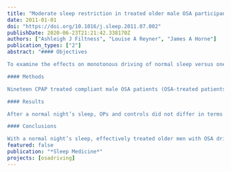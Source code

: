 ```yaml
---
title: "Moderate sleep restriction in treated older male OSA participants: greater impairment during monotonous driving compared with controls"
date: 2011-01-01
doi: "https://doi.org/10.1016/j.sleep.2011.07.002"
publishDate: 2020-06-23T21:21:42.338170Z
authors: ["Ashleigh J Filtness", "Louise A Reyner", "James A Horne"]
publication_types: ["2"]
abstract: "#### Objectives

To examine the effects on monotonous driving of normal sleep versus one night of sleep restriction in continuous positive airway pressure (CPAP) treated obstructive sleep apnoea (OSA) patients compared with age matched healthy controls.

#### Methods

Nineteen CPAP treated compliant male OSA patients (OSA-treated patients (OPs)), aged 50–75 years, and 20 healthy age-matched controls underwent both a normal night’s sleep and sleep restriction to 5 h (OPs remained on CPAP) in a counterbalanced design. All participants completed a 2 h afternoon monotonous drive in a realistic car simulator. Driving was monitored for sleepiness-related minor and major lane deviations, with ‘safe’ driving time being total time driven prior to first major lane deviation. EEGs were recorded continuously, and subjective sleepiness ratings were taken at regular intervals throughout the drive.

#### Results

After a normal night’s sleep, OPs and controls did not differ in terms of driving performance or in their ability to assess the levels of their own sleepiness, with both groups driving ‘safely’ for approximately 90 min. However, after sleep restriction, OPs had a significantly shorter (65 min) safe driving time and had to apply more compensatory effort to maintain their alertness compared with controls. They also underestimated the enhanced sleepiness. Nevertheless, apart from this caveat, there were generally close associations between subjective sleepiness, likelihood of a major lane deviation and EEG changes indicative of sleepiness.

#### Conclusions

With a normal night’s sleep, effectively treated older men with OSA drive as safely as healthy men of the same age. However, after restricted sleep, driving impairment is worse than that of controls. This suggests that, although successful CPAP treatment can alleviate potential detrimental effects of OSA on monotonous driving following normal sleep, these patients remain more vulnerable to sleep restriction."
featured: false
publication: "*Sleep Medicine*"
projects: [osadriving]
---
```


